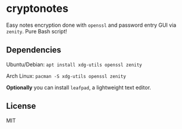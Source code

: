 # cryptonotes

Easy notes encryption done with `openssl` and password entry GUI via `zenity`. Pure Bash script!

## Dependencies

Ubuntu/Debian: `apt install xdg-utils openssl zenity`

Arch Linux: `pacman -S xdg-utils openssl zenity`

**Optionally** you can install `leafpad`, a lightweight text editor.

## License

MIT
